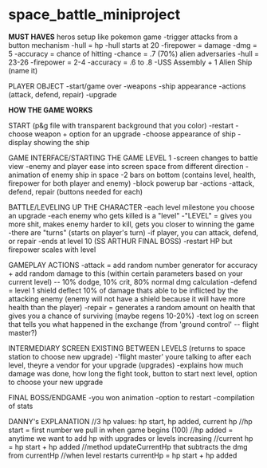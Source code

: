 # space_battle_miniproject
**MUST HAVES**
heros setup like pokemon game
		-trigger attacks from a button mechanism
		-hull = hp
			-hull starts at 20
		-firepower = damage
			-dmg = 5
		-accuracy = chance of hitting
		-chance = .7 (70%)
alien adversaries
		-hull = 23-26
		-firepower = 2-4
		-accuracy = .6 to  .8
-USS Assembly + 1 Alien Ship (name it)

PLAYER OBJECT
	-start/game over
	-weapons
	-ship appearance
	-actions (attack, defend, repair)
	-upgrade

**HOW THE GAME WORKS**

START (p&g file with transparent background that you color)
	-restart
	-choose weapon + option for an upgrade
	-choose appearance of ship
	-display showing the ship

GAME INTERFACE/STARTING THE GAME LEVEL 1
	-screen changes to battle view
	-enemy and player ease into screen space from different direction
	-animation of enemy ship in space
	-2 bars on bottom (contains level, health, firepower for both player and enemy)
		-block powerup bar
	-actions
		-attack, defend, repair (buttons needed for each)

BATTLE/LEVELING UP THE CHARACTER
	-each level milestone you choose an upgrade
	-each enemy who gets killed is a "level"
	-"LEVEL" = gives you more shit, makes enemy harder to kill, gets you closer to winning the game
	-there are "turns" (starts on player's turn)
	-if player, you can attack, defend, or repair
	-ends at level 10 (SS ARTHUR FINAL BOSS)
	-restart HP but firepower scales with level

GAMEPLAY ACTIONS
	-attack = add random number generator for accuracy + add random damage to this (within certain parameters based on your current level) -- 10% dodge, 10% crit, 80% normal dmg calculation
	-defend = level 1 shield deflect 10% of damage thats able to be inflicted by the attacking enemy (enemy will not have a shield because it will have more health than the player)
	-repair = generates a random amount on health that gives you a chance of surviving (maybe regens 10-20%)
	-text log on screen that tells you what happened in the exchange (from 'ground control' -- flight master?)

INTERMEDIARY SCREEN EXISTING BETWEEN LEVELS (returns to space station to choose new upgrade)
	-'flight master' youre talking to after each level, theyre a vendor for your upgrade (upgrades)
	-explains how much damage was done, how long the fight took, button to start next level, option to choose your new upgrade

FINAL BOSS/ENDGAME
	-you won animation
	-option to restart
	-compilation of stats



DANNY's EXPLANATION 
//3 hp values: hp start, hp added, current hp
//hp start = first number we pull in when game begins (100)
//hp added = anytime we want to add hp with upgrades or levels increasing
//current hp = hp start + hp added 
//method updateCurrentHp that subtracts the dmg from currentHp
//when level restarts currentHp = hp start + hp added